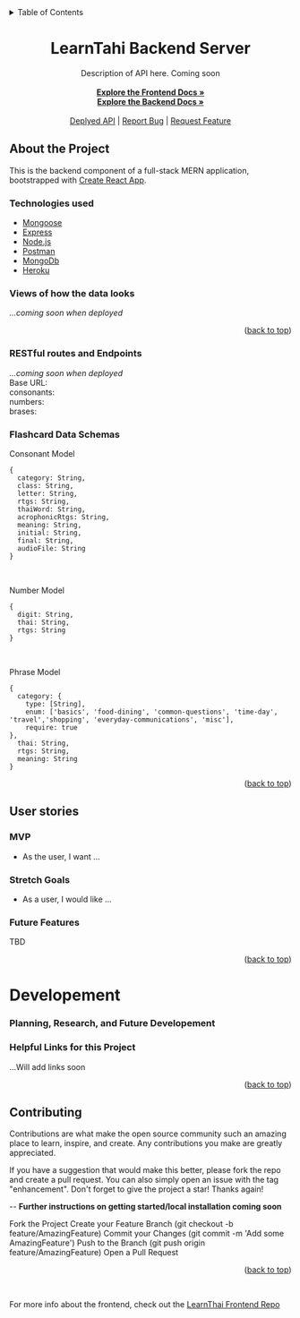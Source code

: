 <div id="top"></div>

<details>
  <summary>Table of Contents</summary>
  <ol>
    <li>
      <a href="#about-the-project">About The Project</a>
      <ul>
        <li><a href="#technologies-used">Technologies-Used</a></li>
        <li><a href="#Views-of-how-the-data-looks">Data Visuals</a></li>
        <li><a href="#RESTful-routes-and-Endpoints">Endpoints</a></li>
         <li><a href="#Flashcard-Data-Schemas">Schema Models</a></li>
      </ul>
    </li>
    <li>
      <a href="#user-stories">User Stories</a>
      <ul>
        <li><a href="#mvp">MVP</a></li>
        <li><a href="#stretch-goals">Stretch Goals</a></li>
         <li><a href="#future-features">Future Features</a></li>
      </ul>
    </li>
    <li>
      <a href="#developement">Planning, Research, and Future Developement</a>
      <ul>
        <li><a href="#tools-used">Tools Used</a></li>
        <li><a href="#helpful-links-for-this-project">Helpful Links</a></li>
        <li><a href="#contributing">Contributing</a></li>
      </ul>
    </li>
  </ol>
</details>

<div align="center">
<h1 align="center">LearnTahi Backend Server</h1>

  <p align="center">
  Description of API here. Coming soon<br>
    <br />
    <a href="https://github.com/Mhawkins28/LearnThai-Client"><strong>Explore the Frontend Docs »</strong></a><br>
    <a href="https://github.com/Mhawkins28/LearnThai-Server"><strong>Explore the Backend Docs »</strong>
    <br />
    <br />
    <a href="">Deplyed API</a>
    |
    <a href="https://github.com/Mhawkins28/LearnThai-Server/issues">Report Bug</a>
    |
    <a href="https://github.com/Mhawkins28/LearnThai-Server/issues">Request Feature</a>
  </p>
</div>


## About the Project
This is the backend component of a full-stack MERN application, bootstrapped with [Create React App](https://github.com/facebook/create-react-app). 

### Technologies used
- [Mongoose]()
- [Express](https://expressjs.com/en/5x/api.html) 
- [Node.js](https://nodejs.org/dist./v6.16.0/docs/api/synopsis.html)
- [Postman](https://www.postman.com/)
- [MongoDb](https://www.mongodb.com/docs/drivers/node/current/)
- [Heroku](https://www.heroku.com/)

### Views of how the data looks 
<em>...coming soon when deployed <br></em>

<p align="right">(<a href="#top">back to top</a>)</p>

### RESTful routes and Endpoints
<em>...coming soon when deployed <br></em>
  Base URL: <br>
  consonants: <br>
  numbers:<br>
  brases:

### Flashcard Data Schemas

Consonant Model

  ```
{
    category: String,
    class: String,
    letter: String,
    rtgs: String,
    thaiWord: String,
    acrophonicRtgs: String,
    meaning: String,
    initial: String,
    final: String,
    audioFile: String
}
  ```
<br>

Number Model 

```
{
  digit: String,
  thai: String,
  rtgs: String
}
```
<br>

Phrase Model 
```
{
  category: {
    type: [String],
    enum: ['basics', 'food-dining', 'common-questions', 'time-day', 'travel','shopping', 'everyday-communications', 'misc'],
    require: true
},
  thai: String,
  rtgs: String,
  meaning: String
}
```
<p align="right">(<a href="#top">back to top</a>)</p>



## User stories

### MVP

- As the user, I want ...


### Stretch Goals

- As a user, I would like ...


### Future Features 

TBD

<p align="right">(<a href="#top">back to top</a>)</p>

# Developement
### Planning, Research, and Future Developement 



### Helpful Links for this Project

...Will add links soon

<p align="right">(<a href="#top">back to top</a>)</p>

## Contributing

Contributions are what make the open source community such an amazing place to learn, inspire, and create. Any contributions you make are greatly appreciated.

If you have a suggestion that would make this better, please fork the repo and create a pull request. You can also simply open an issue with the tag "enhancement". Don't forget to give the project a star! Thanks again!


-- **Further instructions on getting started/local installation coming soon**

Fork the Project
Create your Feature Branch (git checkout -b feature/AmazingFeature)
Commit your Changes (git commit -m 'Add some AmazingFeature')
Push to the Branch (git push origin feature/AmazingFeature)
Open a Pull Request
<p align="right">(<a href="#top">back to top</a>)</p>

<br>

For more info about the frontend, check out the [LearnThai Frontend Repo](https://github.com/Mhawkins28/LearnThai-Client/blob/main/README.md)